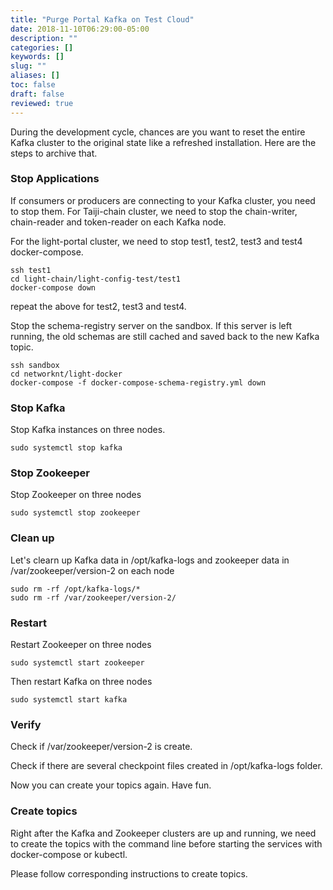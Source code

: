 ```yaml
---
title: "Purge Portal Kafka on Test Cloud"
date: 2018-11-10T06:29:00-05:00
description: ""
categories: []
keywords: []
slug: ""
aliases: []
toc: false
draft: false
reviewed: true
---
```


During the development cycle, chances are you want to reset the entire Kafka cluster to the original state like a refreshed installation. Here are the steps to archive that. 

### Stop Applications

If consumers or producers are connecting to your Kafka cluster, you need to stop them. For Taiji-chain cluster, we need to stop the chain-writer, chain-reader and token-reader on each Kafka node. 

For the light-portal cluster, we need to stop test1, test2, test3 and test4 docker-compose.

```
ssh test1
cd light-chain/light-config-test/test1
docker-compose down
```

repeat the above for test2, test3 and test4.


Stop the schema-registry server on the sandbox. If this server is left running, the old schemas are still cached and saved back to the new Kafka topic. 

```
ssh sandbox
cd networknt/light-docker
docker-compose -f docker-compose-schema-registry.yml down
```

### Stop Kafka

Stop Kafka instances on three nodes. 

```
sudo systemctl stop kafka
```

### Stop Zookeeper

Stop Zookeeper on three nodes

```
sudo systemctl stop zookeeper
```

### Clean up

Let's clearn up Kafka data in /opt/kafka-logs and zookeeper data in /var/zookeeper/version-2 on each node

```
sudo rm -rf /opt/kafka-logs/*
sudo rm -rf /var/zookeeper/version-2/
```


### Restart

Restart Zookeeper on three nodes


```
sudo systemctl start zookeeper
```

Then restart Kafka on three nodes

```
sudo systemctl start kafka
```

### Verify

Check if /var/zookeeper/version-2 is create. 

Check if there are several checkpoint files created in /opt/kafka-logs folder.

Now you can create your topics again. Have fun. 


### Create topics

Right after the Kafka and Zookeeper clusters are up and running, we need to create the topics with the command line before starting the services with docker-compose or kubectl.

Please follow corresponding instructions to create topics. 
